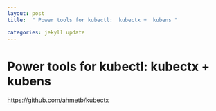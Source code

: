 ```yaml
---
layout: post
title:  " Power tools for kubectl:  kubectx +  kubens "

categories: jekyll update
---
```


# Power tools for kubectl:  kubectx +  kubens


https://github.com/ahmetb/kubectx


